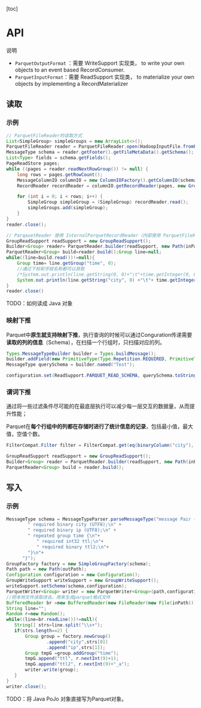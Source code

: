 [toc]

# API

说明

- `ParquetOutputFormat` ：需要 WriteSupport 实现类， to write your own objects to an event based RecordConsumer.
- `ParquetInputFormat`：需要 ReadSupport 实现类， to materialize your own objects by implementing a RecordMaterializer

## 读取

### 示例

```java
// ParquetFileReader的读取方式
List<SimpleGroup> simpleGroups = new ArrayList<>();
ParquetFileReader reader = ParquetFileReader.open(HadoopInputFile.fromPath(new Path(filePath), new Configuration()));
MessageType schema = reader.getFooter().getFileMetaData().getSchema();
List<Type> fields = schema.getFields();
PageReadStore pages;
while ((pages = reader.readNextRowGroup()) != null) {
	long rows = pages.getRowCount();
	MessageColumnIO columnIO = new ColumnIOFactory().getColumnIO(schema);
	RecordReader recordReader = columnIO.getRecordReader(pages, new GroupRecordConverter(schema));

	for (int i = 0; i < rows; i++) {
		SimpleGroup simpleGroup = (SimpleGroup) recordReader.read();
		simpleGroups.add(simpleGroup);
	}
}
reader.close();

// ParqauetReader 使用 InternalParquetRecordReader（内部使用 ParquetFileReader）
GroupReadSupport readSupport = new GroupReadSupport();
Builder<Group> reader= ParquetReader.builder(readSupport, new Path(inPath));
ParquetReader<Group> build=reader.build();Group line=null;
while((line=build.read())!=null){
    Group time= line.getGroup("time", 0);
    //通过下标和字段名称都可以获取
    /*System.out.println(line.getString(0, 0)+"\t"+time.getInteger(0, 0);*/
    System.out.println(line.getString("city", 0) +"\t"+ time.getInteger("ttl", 0));
}
reader.close()
```



TODO：如何读成 Java 对象



### 映射下推

Parquet中**原生就支持映射下推**，执行查询的时候可以通过Conguration传递需要**读取的列的信息**（Schema），在扫描一个行组时，只扫描对应的列。

```java
Types.MessageTypeBuilder builder = Types.buildMessage();
builder.addField(new PrimitiveType(Type.Repetition.REQUIRED, PrimitiveType.PrimitiveTypeName.BINARY, "city"));
MessageType querySchema = builder.named("Test");

configuration.set(ReadSupport.PARQUET_READ_SCHEMA, querySchema.toString());
```

### 谓词下推

通过将一些过滤条件尽可能的在最底层执行可以减少每一层交互的数据量，从而提升性能；

Parquet在**每个行组中的列都在存储时进行了统计信息的记录**，包括最小值，最大值，空值个数。

```java
FilterCompat.Filter filter = FilterCompat.get(eq(binaryColumn("city"), Binary.fromString("nanjing")));

GroupReadSupport readSupport = new GroupReadSupport();
Builder<Group> reader = ParquetReader.builder(readSupport, new Path(inPath)).withFilter(filter).withConf(configuration);
ParquetReader<Group> build = reader.build();
```



## 写入

### 示例

```java
MessageType schema = MessageTypeParser.parseMessageType("message Pair {\n" +
		" required binary city (UTF8);\n" +
		" required binary ip (UTF8);\n" +
		" repeated group time {\n"+
		　　" required int32 ttl;\n"+
	   　　 " required binary ttl2;\n"+
		"}\n"+
	  "}");
GroupFactory factory = new SimpleGroupFactory(schema);
Path path = new Path(outPath);
Configuration configuration = new Configuration();
GroupWriteSupport writeSupport = new GroupWriteSupport();
writeSupport.setSchema(schema,configuration);
ParquetWriter<Group> writer = new ParquetWriter<Group>(path,configuration,writeSupport);
//把本地文件读取进去，用来生成parquet格式文件
BufferedReader br =new BufferedReader(new FileReader(new File(inPath)));
String line="";
Random r=new Random();
while((line=br.readLine())!=null){
   String[] strs=line.split("\\s+");
   if(strs.length==2) {
	   Group group = factory.newGroup()
			   .append("city",strs[0])
			   .append("ip",strs[1]);
	   Group tmpG =group.addGroup("time");
	   tmpG.append("ttl", r.nextInt(9)+1);
	   tmpG.append("ttl2", r.nextInt(9)+"_a");
	   writer.write(group);
   }
}
writer.close();
```



TODO：将 Java PoJo 对象直接写为Parquet对象。
